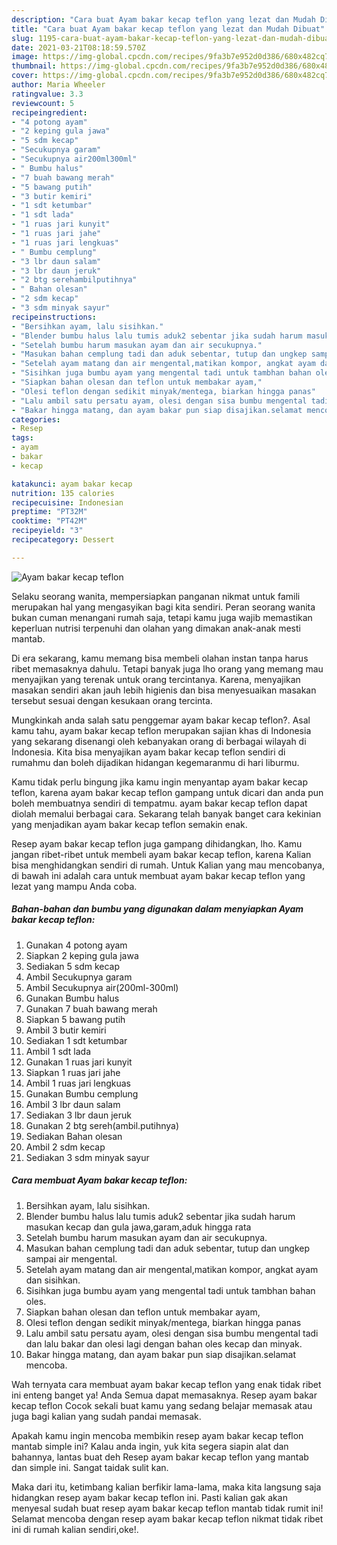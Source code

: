 ```yaml
---
description: "Cara buat Ayam bakar kecap teflon yang lezat dan Mudah Dibuat"
title: "Cara buat Ayam bakar kecap teflon yang lezat dan Mudah Dibuat"
slug: 1195-cara-buat-ayam-bakar-kecap-teflon-yang-lezat-dan-mudah-dibuat
date: 2021-03-21T08:18:59.570Z
image: https://img-global.cpcdn.com/recipes/9fa3b7e952d0d386/680x482cq70/ayam-bakar-kecap-teflon-foto-resep-utama.jpg
thumbnail: https://img-global.cpcdn.com/recipes/9fa3b7e952d0d386/680x482cq70/ayam-bakar-kecap-teflon-foto-resep-utama.jpg
cover: https://img-global.cpcdn.com/recipes/9fa3b7e952d0d386/680x482cq70/ayam-bakar-kecap-teflon-foto-resep-utama.jpg
author: Maria Wheeler
ratingvalue: 3.3
reviewcount: 5
recipeingredient:
- "4 potong ayam"
- "2 keping gula jawa"
- "5 sdm kecap"
- "Secukupnya garam"
- "Secukupnya air200ml300ml"
- " Bumbu halus"
- "7 buah bawang merah"
- "5 bawang putih"
- "3 butir kemiri"
- "1 sdt ketumbar"
- "1 sdt lada"
- "1 ruas jari kunyit"
- "1 ruas jari jahe"
- "1 ruas jari lengkuas"
- " Bumbu cemplung"
- "3 lbr daun salam"
- "3 lbr daun jeruk"
- "2 btg serehambilputihnya"
- " Bahan olesan"
- "2 sdm kecap"
- "3 sdm minyak sayur"
recipeinstructions:
- "Bersihkan ayam, lalu sisihkan."
- "Blender bumbu halus lalu tumis aduk2 sebentar jika sudah harum masukan kecap dan gula jawa,garam,aduk hingga rata"
- "Setelah bumbu harum masukan ayam dan air secukupnya."
- "Masukan bahan cemplung tadi dan aduk sebentar, tutup dan ungkep sampai air mengental."
- "Setelah ayam matang dan air mengental,matikan kompor, angkat ayam dan sisihkan."
- "Sisihkan juga bumbu ayam yang mengental tadi untuk tambhan bahan oles."
- "Siapkan bahan olesan dan teflon untuk membakar ayam,"
- "Olesi teflon dengan sedikit minyak/mentega, biarkan hingga panas"
- "Lalu ambil satu persatu ayam, olesi dengan sisa bumbu mengental tadi dan lalu bakar dan olesi lagi dengan bahan oles kecap dan minyak."
- "Bakar hingga matang, dan ayam bakar pun siap disajikan.selamat mencoba."
categories:
- Resep
tags:
- ayam
- bakar
- kecap

katakunci: ayam bakar kecap 
nutrition: 135 calories
recipecuisine: Indonesian
preptime: "PT32M"
cooktime: "PT42M"
recipeyield: "3"
recipecategory: Dessert

---
```



![Ayam bakar kecap teflon](https://img-global.cpcdn.com/recipes/9fa3b7e952d0d386/680x482cq70/ayam-bakar-kecap-teflon-foto-resep-utama.jpg)

Selaku seorang wanita, mempersiapkan panganan nikmat untuk famili merupakan hal yang mengasyikan bagi kita sendiri. Peran seorang  wanita bukan cuman menangani rumah saja, tetapi kamu juga wajib memastikan keperluan nutrisi terpenuhi dan olahan yang dimakan anak-anak mesti mantab.

Di era  sekarang, kamu memang bisa membeli olahan instan tanpa harus ribet memasaknya dahulu. Tetapi banyak juga lho orang yang memang mau menyajikan yang terenak untuk orang tercintanya. Karena, menyajikan masakan sendiri akan jauh lebih higienis dan bisa menyesuaikan masakan tersebut sesuai dengan kesukaan orang tercinta. 



Mungkinkah anda salah satu penggemar ayam bakar kecap teflon?. Asal kamu tahu, ayam bakar kecap teflon merupakan sajian khas di Indonesia yang sekarang disenangi oleh kebanyakan orang di berbagai wilayah di Indonesia. Kita bisa menyajikan ayam bakar kecap teflon sendiri di rumahmu dan boleh dijadikan hidangan kegemaranmu di hari liburmu.

Kamu tidak perlu bingung jika kamu ingin menyantap ayam bakar kecap teflon, karena ayam bakar kecap teflon gampang untuk dicari dan anda pun boleh membuatnya sendiri di tempatmu. ayam bakar kecap teflon dapat diolah memalui berbagai cara. Sekarang telah banyak banget cara kekinian yang menjadikan ayam bakar kecap teflon semakin enak.

Resep ayam bakar kecap teflon juga gampang dihidangkan, lho. Kamu jangan ribet-ribet untuk membeli ayam bakar kecap teflon, karena Kalian bisa menghidangkan sendiri di rumah. Untuk Kalian yang mau mencobanya, di bawah ini adalah cara untuk membuat ayam bakar kecap teflon yang lezat yang mampu Anda coba.

<!--inarticleads1-->

##### Bahan-bahan dan bumbu yang digunakan dalam menyiapkan Ayam bakar kecap teflon:

1. Gunakan 4 potong ayam
1. Siapkan 2 keping gula jawa
1. Sediakan 5 sdm kecap
1. Ambil Secukupnya garam
1. Ambil Secukupnya air(200ml-300ml)
1. Gunakan  Bumbu halus
1. Gunakan 7 buah bawang merah
1. Siapkan 5 bawang putih
1. Ambil 3 butir kemiri
1. Sediakan 1 sdt ketumbar
1. Ambil 1 sdt lada
1. Gunakan 1 ruas jari kunyit
1. Siapkan 1 ruas jari jahe
1. Ambil 1 ruas jari lengkuas
1. Gunakan  Bumbu cemplung
1. Ambil 3 lbr daun salam
1. Sediakan 3 lbr daun jeruk
1. Gunakan 2 btg sereh(ambil.putihnya)
1. Sediakan  Bahan olesan
1. Ambil 2 sdm kecap
1. Sediakan 3 sdm minyak sayur




<!--inarticleads2-->

##### Cara membuat Ayam bakar kecap teflon:

1. Bersihkan ayam, lalu sisihkan.
1. Blender bumbu halus lalu tumis aduk2 sebentar jika sudah harum masukan kecap dan gula jawa,garam,aduk hingga rata
1. Setelah bumbu harum masukan ayam dan air secukupnya.
1. Masukan bahan cemplung tadi dan aduk sebentar, tutup dan ungkep sampai air mengental.
1. Setelah ayam matang dan air mengental,matikan kompor, angkat ayam dan sisihkan.
1. Sisihkan juga bumbu ayam yang mengental tadi untuk tambhan bahan oles.
1. Siapkan bahan olesan dan teflon untuk membakar ayam,
1. Olesi teflon dengan sedikit minyak/mentega, biarkan hingga panas
1. Lalu ambil satu persatu ayam, olesi dengan sisa bumbu mengental tadi dan lalu bakar dan olesi lagi dengan bahan oles kecap dan minyak.
1. Bakar hingga matang, dan ayam bakar pun siap disajikan.selamat mencoba.




Wah ternyata cara membuat ayam bakar kecap teflon yang enak tidak ribet ini enteng banget ya! Anda Semua dapat memasaknya. Resep ayam bakar kecap teflon Cocok sekali buat kamu yang sedang belajar memasak atau juga bagi kalian yang sudah pandai memasak.

Apakah kamu ingin mencoba membikin resep ayam bakar kecap teflon mantab simple ini? Kalau anda ingin, yuk kita segera siapin alat dan bahannya, lantas buat deh Resep ayam bakar kecap teflon yang mantab dan simple ini. Sangat taidak sulit kan. 

Maka dari itu, ketimbang kalian berfikir lama-lama, maka kita langsung saja hidangkan resep ayam bakar kecap teflon ini. Pasti kalian gak akan menyesal sudah buat resep ayam bakar kecap teflon mantab tidak rumit ini! Selamat mencoba dengan resep ayam bakar kecap teflon nikmat tidak ribet ini di rumah kalian sendiri,oke!.

